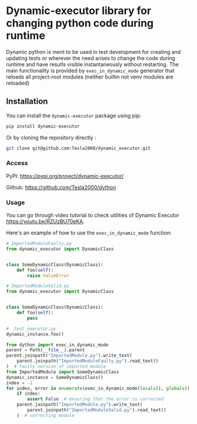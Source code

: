 # Dynamic-executor library for changing python code during runtime

Dynamic python is ment to be used in test development for creating and updating tests or wherever the need arises to change the code during runtime and have results visible instantaneously without restarting. The main functionality is provided by `exec_in_dynamic_mode` generator that reloads all project-root modules (neither builtin not venv modules are reloaded)

## Installation

You can install the `dynamic-executor` package using pip:

```bash
pip install dynamic-executor
```

Or by cloning the repository directly :

```bash
git clone git@github.com:Tesla2000/dynamic_executor.git
```

### Access

PyPI: https://pypi.org/project/dynamic-executor/

Github: https://github.com/Tesla2000/dython

### Usage

You can go through video tutorial to check utilities of Dynamic Executor https://youtu.be/RZUzBU70eKA.

Here's an example of how to use the `exec_in_dynamic_mode` function:

```python
# ImportedModuleFaulty.py
from dynamic_executor import DynamicClass


class SomeDynamicClass(DynamicClass):
    def foo(self):
        raise ValueError
```

```python
# ImportedModuleValid.py
from dynamic_executor import DynamicClass


class SomeDynamicClass(DynamicClass):
    def foo(self):
        pass
```

```python
# _test_executor.py
dynamic_instance.foo()
```

```python
from dython import exec_in_dynamic_mode
parent = Path(__file__).parent
parent.joinpath("ImportedModule.py").write_text(
    parent.joinpath("ImportedModuleFaulty.py").read_text()
)  # faulty version of imported module
from ImportedModule import SomeDynamicClass
dynamic_instance = SomeDynamicClass()
index = -1
for index, error in enumerate(exec_in_dynamic_mode(locals(), globals(), parent.joinpath("_test_executor.py"))):
    if index:
        assert False  # ensuring that the error is corrected
    parent.joinpath("ImportedModule.py").write_text(
        parent.joinpath("ImportedModuleValid.py").read_text()
    )  # correcting module
```

